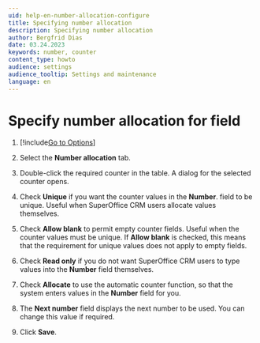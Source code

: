 ```yaml
---
uid: help-en-number-allocation-configure
title: Specifying number allocation
description: Specifying number allocation
author: Bergfrid Dias
date: 03.24.2023
keywords: number, counter
content_type: howto
audience: settings
audience_tooltip: Settings and maintenance
language: en
---
```


# Specify number allocation for field

1. [!include[Go to Options](../includes/open-options.md)]

2. Select the **Number allocation** tab.

3. Double-click the required counter in the table. A dialog for the selected counter opens.

4. Check **Unique** if you want the counter values in the **Number**. field to be unique. Useful when SuperOffice CRM users allocate values themselves.

5. Check **Allow blank** to permit empty counter fields. Useful when the counter values must be unique. If **Allow blank** is checked, this means that the requirement for unique values does not apply to empty fields.

6. Check **Read only** if you do not want SuperOffice CRM users to type values into the **Number** field themselves.

7. Check **Allocate** to use the automatic counter function, so that the system enters values in the **Number** field for you.

8. The **Next number** field displays the next number to be used. You can change this value if required.

9. Click **Save**.

<!-- Referenced links -->

<!-- Referenced images -->
